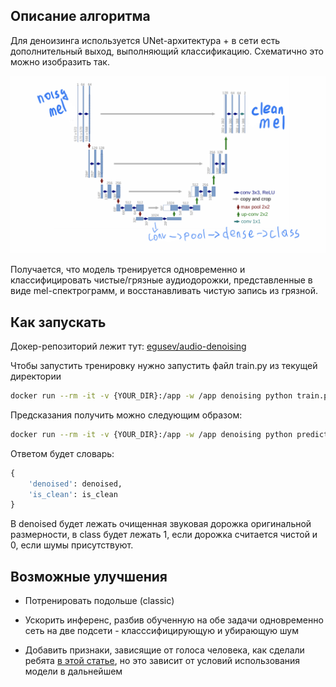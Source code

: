 ## Описание алгоритма

Для деноизинга используется UNet-архитектура + в сети есть дополнительный выход, выполняющий классификацию. Схематично это можно изобразить так.

![UNet](/img/unet_with_class_head.jpg)

Получается, что модель тренируется одновременно и классифицировать чистые/грязные аудиодорожки, представленные в виде mel-спектрограмм, и восстанавливать чистую запись из грязной.

## Как запускать

Докер-репозиторий лежит тут: [egusev/audio-denoising](https://hub.docker.com/r/egusev/audio-denoising)

Чтобы запустить тренировку нужно запустить файл train.py из текущей директории

```bash
docker run --rm -it -v {YOUR_DIR}:/app -w /app denoising python train.py
```

Предсказания получить можно следующим образом:

```bash
docker run --rm -it -v {YOUR_DIR}:/app -w /app denoising python predict.py --mel-path {YOUR_PATH}
```

Ответом будет словарь:

```python
{
    'denoised': denoised,
    'is_clean': is_clean
}
```

В denoised будет лежать очищенная звуковая дорожка оригинальной размерности, в class будет лежать 1, если дорожка считается чистой и 0, если шумы присутствуют.

## Возможные улучшения

- Потренировать подольше (classic)

- Ускорить инференс, разбив обученную на обе задачи одновременно сеть на две подсети - класссифицирующую и убирающую шум

- Добавить признаки, зависящие от голоса человека, как сделали ребята [в этой статье](https://arxiv.org/abs/1810.04826), но это зависит от условий использования модели в дальнейшем
